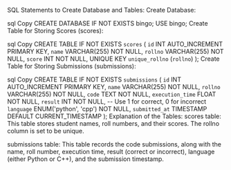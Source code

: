 SQL Statements to Create Database and Tables:
Create Database:

sql
Copy
CREATE DATABASE IF NOT EXISTS bingo;
USE bingo;
Create Table for Storing Scores (scores):

sql
Copy
CREATE TABLE IF NOT EXISTS `scores` (
    `id` INT AUTO_INCREMENT PRIMARY KEY,
    `name` VARCHAR(255) NOT NULL,
    `rollno` VARCHAR(255) NOT NULL,
    `score` INT NOT NULL,
    UNIQUE KEY `unique_rollno` (`rollno`)
);
Create Table for Storing Submissions (submissions):

sql
Copy
CREATE TABLE IF NOT EXISTS `submissions` (
    `id` INT AUTO_INCREMENT PRIMARY KEY,
    `name` VARCHAR(255) NOT NULL,
    `rollno` VARCHAR(255) NOT NULL,
    `code` TEXT NOT NULL,
    `execution_time` FLOAT NOT NULL,
    `result` INT NOT NULL,  -- Use 1 for correct, 0 for incorrect
    `language` ENUM('python', 'cpp') NOT NULL,
    `submitted_at` TIMESTAMP DEFAULT CURRENT_TIMESTAMP
);
Explanation of the Tables:
scores table: This table stores student names, roll numbers, and their scores. The rollno column is set to be unique.

submissions table: This table records the code submissions, along with the name, roll number, execution time, result (correct or incorrect), language (either Python or C++), and the submission timestamp.
